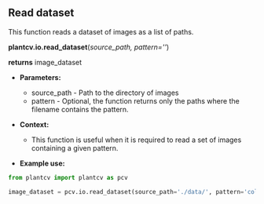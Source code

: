 ## Read dataset

This function reads a dataset of images as a list of paths.

**plantcv.io.read_dataset**(*source_path, pattern=''*)

**returns** image_dataset

- **Parameters:**
    - source_path - Path to the directory of images
    - pattern     - Optional, the function returns only the paths where the filename contains the pattern.


- **Context:**
    - This function is useful when it is required to read a set of images containing a given pattern.


- **Example use:**

```python
from plantcv import plantcv as pcv

image_dataset = pcv.io.read_dataset(source_path='./data/', pattern='color')

```
